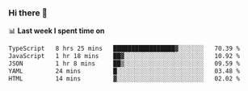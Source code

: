 ### Hi there 👋

<!--
**DBvc/DBvc** is a ✨ _special_ ✨ repository because its `README.md` (this file) appears on your GitHub profile.

Here are some ideas to get you started:

- 🔭 I’m currently working on ...
- 🌱 I’m currently learning ...
- 👯 I’m looking to collaborate on ...
- 🤔 I’m looking for help with ...
- 💬 Ask me about ...
- 📫 How to reach me: ...
- 😄 Pronouns: ...
- ⚡ Fun fact: ...
-->

📊 **Last week I spent time on**
<!--START_SECTION:waka-->

```txt
TypeScript   8 hrs 25 mins   █████████████████▓░░░░░░░   70.39 %
JavaScript   1 hr 18 mins    ██▓░░░░░░░░░░░░░░░░░░░░░░   10.92 %
JSON         1 hr 8 mins     ██▒░░░░░░░░░░░░░░░░░░░░░░   09.59 %
YAML         24 mins         █░░░░░░░░░░░░░░░░░░░░░░░░   03.48 %
HTML         14 mins         ▓░░░░░░░░░░░░░░░░░░░░░░░░   02.02 %
```

<!--END_SECTION:waka-->
